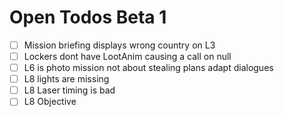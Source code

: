 # Open Todos Beta 1

- [ ] Mission briefing displays wrong country on L3
- [ ] Lockers dont have LootAnim causing a call on null
- [ ] L6 is photo mission not about stealing plans adapt dialogues
- [ ] L8 lights are missing
- [ ] L8 Laser timing is bad
- [ ] L8 Objective
